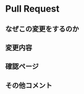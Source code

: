 # Pull Request

<!-- 入力が必要ない項目にも必ず、「なし」などと記載すること！！！！ -->

## なぜこの変更をするのか

<!-- 変更の意図を完結に説明してください -->
<!-- Issueがある場合、リンクのみを貼り付ければ良いです -->

## 変更内容

<!-- 変更内容を簡潔に記載してください。 -->

## 確認ページ

<!-- 変更したページリンクを記載してください。 -->


## その他コメント

<!-- 補足事項や気になっていることを記載してください。 -->
